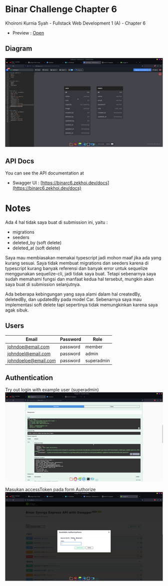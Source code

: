 # Binar Challenge Chapter 6

Khoironi Kurnia Syah - Fullstack Web Development 1 (A) - Chapter 6

- Preview : [Open](https://binarc6.zekhoi.dev/api/cars/)

## Diagram

![diagram](./submission/diagram.png)

## API Docs

You can see the API documentation at

- Swagger UI : [https://binarc6.zekhoi.dev/docs](https://binarc6.zekhoi.dev/docs)

# Notes

Ada 4 hal tidak saya buat di submission ini, yaitu :

- migrations
- seeders
- deleted_by (soft delete)
- deleted_at (soft delete)

Saya mau membiasakan memakai typescript jadi mohon maaf jika ada yang kurang sesuai. Saya tidak membuat migrations dan seeders karena di typescript kurang banyak referensi dan banyak error untuk sequelize menggunakan sequelize-cli, jadi tidak saya buat. Tetapi sebenarnya saya sudah memahami fungsi dan manfaat kedua hal tersebut, mungkin akan saya buat di submission selanjutnya.

Ada beberapa kebingungan yang saya alami dalam hal createdBy, deletedBy, dan updatedBy pada model Car. Sebenarnya saya mau implementasi soft delete tapi sepertinya tidak memungkinkan karena saya agak sibuk.

## Users

| Email                | Password | Role       |
| -------------------- | -------- | ---------- |
| johndoe@email.com    | password | member     |
| johndoel@email.com   | password | admin      |
| johndoeloe@email.com | password | superadmin |

## Authentication

Try out login with example user (superadmin)
![Login](./submission/login.png)

Masukan accessToken pada form Authorize
![Auth](./submission/auth.png)
